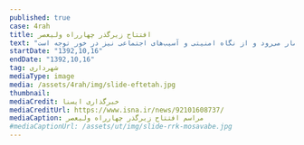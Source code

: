 ```yaml
---
published: true
case: 4rah
title: افتتاح زیرگذر چهارراه ولیعصر
text: "قالیباف، شهردار وقت تهران در افتتاح زیرگذر گفت: این نقطه از بعد فرهنگی، اجتماعی و سیاسی قابل توجه است و نقطه بسیار استراتژیک و مهمی است. حتی از بعد دانشگاهی و علمی نیز یک قطب به شمار می‌رود و از نگاه امنیتی و آسیب‌های اجتماعی نیز در خور توجه است. "
startDate: "1392,10,16"
endDate: "1392,10,16"
tag: شهرداری
mediaType: image
media: /assets/4rah/img/slide-eftetah.jpg
thumbnail:
mediaCredit: خبرگذاری ایسنا
mediaCreditUrl: https://www.isna.ir/news/92101608737/
mediaCaption: مراسم افتتاح زیرگذر چهارراه ولیعصر
#mediaCaptionUrl: /assets/ut/img/slide-rrk-mosavabe.jpg
---
```

